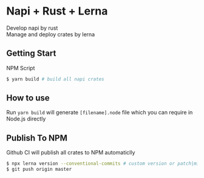 # Napi + Rust + Lerna

Develop napi by rust  
Manage and deploy crates by lerna

## Getting Start

NPM Script

```bash
$ yarn build # build all napi crates
```

## How to use

Run `yarn build` will generate `[filename].node` file which you can require in Node.js directly

## Publish To NPM

Github CI will publish all crates to NPM automaticlly

```bash
$ npx lerna version --conventional-commits # custom version or patch|minor|major
$ git push origin master
```